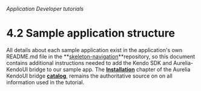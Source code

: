 _Application Developer tutorials_
# 4.2 Sample application structure

All details about each sample application exist in the application's own README.md file in the **[skeleton-navigation](https://github.com/aurelia/skeleton-navigation)**repository, so this document contains additional instructions needed to add the Kendo SDK and Aurelia-KendoUI bridge to our sample app. The **[Installation](http://aurelia-ui-toolkits.github.io/demo-kendo/#/installation)** chapter of the Aurelia KendoUI bridge **[catalog](http://aurelia-ui-toolkits.github.io/demo-kendo)**, remains the authoritative source on on all information used in the tutorial.

